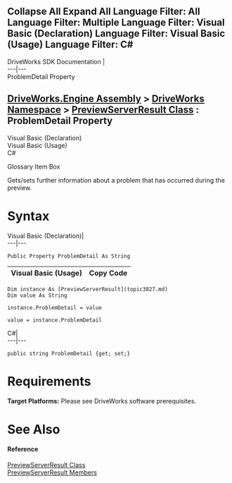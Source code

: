 Collapse All Expand All Language Filter: All  Language Filter: Multiple  Language Filter: Visual Basic (Declaration) Language Filter: Visual Basic (Usage) Language Filter: C#  
---  
DriveWorks SDK Documentation  |   
---|---  
ProblemDetail Property   
  
[DriveWorks.Engine Assembly](topic2156.md) > [DriveWorks Namespace](topic2159.md) > [PreviewServerResult Class](topic3827.md) : ProblemDetail Property  
---  
  
Visual Basic (Declaration)    
Visual Basic (Usage)    
C# 

Glossary Item Box

Gets/sets further information about a problem that has occurred during the preview. 

# Syntax

Visual Basic (Declaration)|   
---|---  
      
    
    Public Property ProblemDetail As String  
  
Visual Basic (Usage)| Copy Code  
---|---  
      
    
    Dim instance As [PreviewServerResult](topic3827.md)
    Dim value As String
     
    instance.ProblemDetail = value
     
    value = instance.ProblemDetail  
  
C#|   
---|---  
      
    
    public string ProblemDetail {get; set;}  
  
# Requirements

**Target Platforms:** Please see DriveWorks software prerequisites.

# See Also

#### Reference

[PreviewServerResult Class](topic3827.md)   
[PreviewServerResult Members](topic3828.md)


